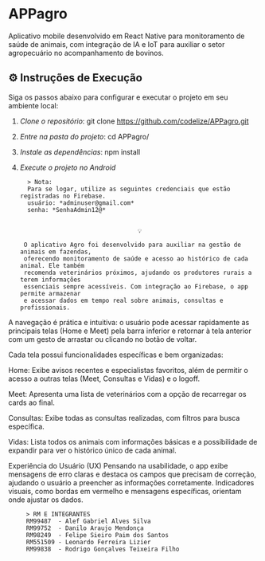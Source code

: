 # APPagro

Aplicativo mobile desenvolvido em React Native para monitoramento de saúde de animais, com integração de IA e IoT para auxiliar o setor agropecuário no acompanhamento de bovinos.

## ⚙️ Instruções de Execução

Siga os passos abaixo para configurar e executar o projeto em seu ambiente local:

1. *Clone o repositório*:
   git clone https://github.com/codelize/APPagro.git
   

2. *Entre na pasta do projeto*:
   cd APPagro/
   

3. *Instale as dependências*:
   npm install
   

4. *Execute o projeto no Android*


         > Nota: 
         Para se logar, utilize as seguintes credenciais que estão registradas no Firebase. 
         usuário: *adminuser@gmail.com* 
         senha: *SenhaAdmin12@*


                                        💡 
                                     
        O aplicativo Agro foi desenvolvido para auxiliar na gestão de animais em fazendas, 
        oferecendo monitoramento de saúde e acesso ao histórico de cada animal. Ele também 
        recomenda veterinários próximos, ajudando os produtores rurais a terem informações 
        essenciais sempre acessíveis. Com integração ao Firebase, o app permite armazenar 
        e acessar dados em tempo real sobre animais, consultas e profissionais.

A navegação é prática e intuitiva: o usuário pode acessar rapidamente as principais 
telas (Home e Meet) pela barra inferior e retornar à tela anterior com um gesto de 
arrastar ou clicando no botão de voltar. 

Cada tela possui funcionalidades específicas e bem organizadas:

Home: Exibe avisos recentes e especialistas favoritos, além de permitir o acesso a
outras telas (Meet, Consultas e Vidas) e o logoff.

Meet: Apresenta uma lista de veterinários com a opção de recarregar os cards ao final.

Consultas: Exibe todas as consultas realizadas, com filtros para busca específica.

Vidas: Lista todos os animais com informações básicas e a possibilidade de expandir 
para ver o histórico único de cada animal.

Experiência do Usuário (UX)
Pensando na usabilidade, o app exibe mensagens de erro claras e destaca os campos que 
precisam de correção, ajudando o usuário a preencher as informações corretamente. 
Indicadores visuais, como bordas em vermelho e mensagens específicas, orientam onde 
ajustar os dados.

         > RM E INTEGRANTES 
         RM99487  - Alef Gabriel Alves Silva
         RM99752  - Danilo Araujo Mendonça
         RM98249  - Felipe Sieiro Paim dos Santos 
         RM551509 - Leonardo Ferreira Lizier
         RM99838  - Rodrigo Gonçalves Teixeira Filho
